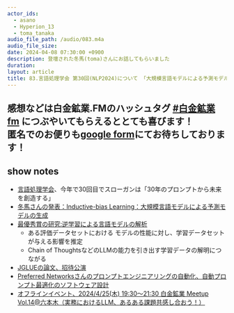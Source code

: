 ```yaml
---
actor_ids:
  - asano
  - Hyperion_13
  - toma_tanaka
audio_file_path: /audio/083.m4a
audio_file_size: 
date: 2024-04-08 07:30:00 +0900
description: 登壇された冬馬(toma)さんにお話してもらいました 
duration: 
layout: article
title: 83.言語処理学会 第30回(NLP2024)について 「大規模言語モデルによる予測モデルの生成」と「逆学習による言語モデルの解析」 
---
```

感想などは白金鉱業.FMのハッシュタグ [#白金鉱業fm](https://twitter.com/search?q=%23%E7%99%BD%E9%87%91%E9%89%B1%E6%A5%ADfm&src=typed_query) につぶやいてもらえるととても喜びます！  
匿名でのお便りも[google form](https://forms.gle/pRVNhjrhk8F88T228)にてお待ちしております！  
---

## show notes
 - [言語処理学会](https://www.anlp.jp/nlp2024/)、今年で30回目でスローガンは「30年のプロンプトから未来を創造する」
 - [冬馬さんの発表：Inductive-bias Learning：大規模言語モデルによる予測モデルの生成](https://www.anlp.jp/proceedings/annual_meeting/2024/pdf_dir/B7-5.pdf)
 - [最優秀賞の研究:逆学習による言語モデルの解析](https://www.anlp.jp/proceedings/annual_meeting/2024/pdf_dir/B8-6.pdf)
   - ある評価データセットにおける モデルの性能に対し、学習データセットが与える影響を推定
   - Chain of ThoughtsなどのLLMの能力を引き出す学習データの解明につながる
- [JGLUEの論文、招待公演](https://www.anlp.jp/proceedings/annual_meeting/2022/pdf_dir/E8-4.pdf)
- [Preferred Networksさんのプロンプトエンジニアリングの自動化、自動プロンプト最適化のソフトウェア設計](https://www.anlp.jp/proceedings/annual_meeting/2024/pdf_dir/P9-2.pdf)
- [オフラインイベント、2024/4/25(木) 19:30〜21:30 白金鉱業 Meetup Vol.14@六本木（実務におけるLLM、あるある課題共感し合おう！）](https://brainpad-meetup.connpass.com/event/307143/)